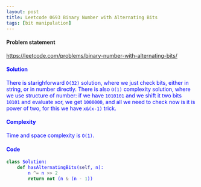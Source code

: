 ```yaml
---
layout: post
title: Leetcode 0693 Binary Number with Alternating Bits
tags: [bit manipulation]
---
```


#### Problem statement

<a href="https://leetcode.com/problems/binary-number-with-alternating-bits/"> <font color = blue>https://leetcode.com/problems/binary-number-with-alternating-bits/

#### Solution
There is starighforward `O(32)` solution, where we just check bits, either in string, or in number directly. There is also `O(1)` complexity solution, where we use structure of number: if we have `1010101` and we shift it two bits `10101` and evaluate xor, we get `1000000`, and all we need to check now is it is power of two, for this we have `x&(x-1)` trick.

#### Complexity
Time and space complexity is `O(1)`.

#### Code
```python
class Solution:
    def hasAlternatingBits(self, n):
        n ^= n >> 2
        return not (n & (n - 1))
```

